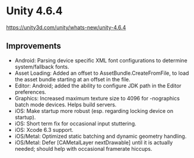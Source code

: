 # Unity 4.6.4
https://unity3d.com/unity/whats-new/unity-4.6.4

## Improvements

<ul>
<li>Android: Parsing device specific XML font configurations to determine system/fallback fonts.</li>
<li>Asset Loading: Added an offset to AssetBundle.CreateFromFile, to load the asset bundle starting at an offset in the file.</li>
<li>Editor: Android; added the ability to configure JDK path in the Editor preferences.</li>
<li>Graphics: Increased maximum texture size to 4096 for -nographics batch mode devices. Helps build servers.</li>
<li>iOS: Make startup more robust (esp. regarding locking device on startup).</li>
<li>iOS: Short term fix for occasional input stuttering.</li>
<li>iOS: Xcode 6.3 support.</li>
<li>iOS/Metal: Optimized static batching and dynamic geometry handling.</li>
<li>iOS/Metal: Defer [CAMetalLayer nextDrawable] until it is actually needed; should help with occasional framerate hiccups.</li>
</ul>
